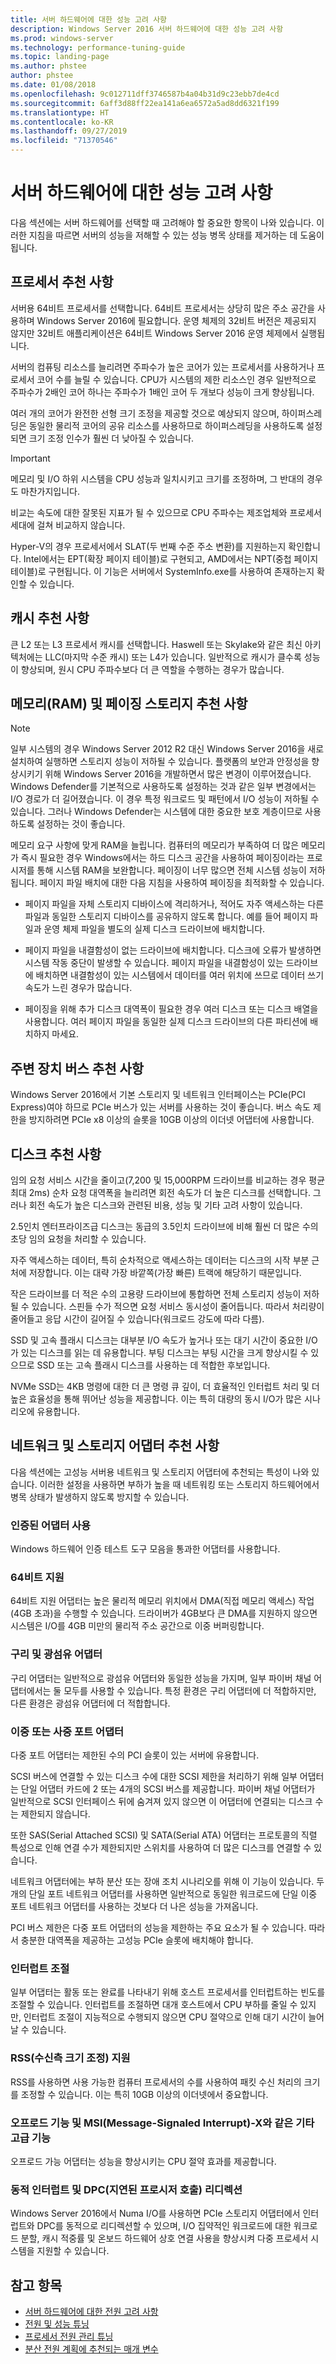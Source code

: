 ```yaml
---
title: 서버 하드웨어에 대한 성능 고려 사항
description: Windows Server 2016 서버 하드웨어에 대한 성능 고려 사항
ms.prod: windows-server
ms.technology: performance-tuning-guide
ms.topic: landing-page
ms.author: phstee
author: phstee
ms.date: 01/08/2018
ms.openlocfilehash: 9c012711dff3746587b4a04b31d9c23ebb7de4cd
ms.sourcegitcommit: 6aff3d88ff22ea141a6ea6572a5ad8dd6321f199
ms.translationtype: HT
ms.contentlocale: ko-KR
ms.lasthandoff: 09/27/2019
ms.locfileid: "71370546"
---
```

# <a name="server-hardware-performance-considerations"></a>서버 하드웨어에 대한 성능 고려 사항

다음 섹션에는 서버 하드웨어를 선택할 때 고려해야 할 중요한 항목이 나와 있습니다. 이러한 지침을 따르면 서버의 성능을 저해할 수 있는 성능 병목 상태를 제거하는 데 도움이 됩니다.

## <a name="processor-recommendations"></a>프로세서 추천 사항

서버용 64비트 프로세서를 선택합니다. 64비트 프로세서는 상당히 많은 주소 공간을 사용하며 Windows Server 2016에 필요합니다. 운영 체제의 32비트 버전은 제공되지 않지만 32비트 애플리케이션은 64비트 Windows Server 2016 운영 체제에서 실행됩니다.

서버의 컴퓨팅 리소스를 늘리려면 주파수가 높은 코어가 있는 프로세서를 사용하거나 프로세서 코어 수를 늘릴 수 있습니다. CPU가 시스템의 제한 리소스인 경우 일반적으로 주파수가 2배인 코어 하나는 주파수가 1배인 코어 두 개보다 성능이 크게 향상됩니다.

여러 개의 코어가 완전한 선형 크기 조정을 제공할 것으로 예상되지 않으며, 하이퍼스레딩은 동일한 물리적 코어의 공유 리소스를 사용하므로 하이퍼스레딩을 사용하도록 설정되면 크기 조정 인수가 훨씬 더 낮아질 수 있습니다.


>[!Important]
> 메모리 및 I/O 하위 시스템을 CPU 성능과 일치시키고 크기를 조정하며, 그 반대의 경우도 마찬가지입니다.

비교는 속도에 대한 잘못된 지표가 될 수 있으므로 CPU 주파수는 제조업체와 프로세서 세대에 걸쳐 비교하지 않습니다.

Hyper-V의 경우 프로세서에서 SLAT(두 번째 수준 주소 변환)를 지원하는지 확인합니다. Intel에서는 EPT(확장 페이지 테이블)로 구현되고, AMD에서는 NPT(중첩 페이지 테이블)로 구현됩니다. 이 기능은 서버에서 SystemInfo.exe를 사용하여 존재하는지 확인할 수 있습니다.

## <a name="cache-recommendations"></a>캐시 추천 사항

큰 L2 또는 L3 프로세서 캐시를 선택합니다. Haswell 또는 Skylake와 같은 최신 아키텍처에는 LLC(마지막 수준 캐시) 또는 L4가 있습니다. 일반적으로 캐시가 클수록 성능이 향상되며, 원시 CPU 주파수보다 더 큰 역할을 수행하는 경우가 많습니다.

## <a name="memory-ram-and-paging-storage-recommendations"></a>메모리(RAM) 및 페이징 스토리지 추천 사항

>[!Note] 
> 일부 시스템의 경우 Windows Server 2012 R2 대신 Windows Server 2016을 새로 설치하여 실행하면 스토리지 성능이 저하될 수 있습니다. 플랫폼의 보안과 안정성을 향상시키기 위해 Windows Server 2016을 개발하면서 많은 변경이 이루어졌습니다. Windows Defender를 기본적으로 사용하도록 설정하는 것과 같은 일부 변경에서는 I/O 경로가 더 길어졌습니다. 이 경우 특정 워크로드 및 패턴에서 I/O 성능이 저하될 수 있습니다. 그러나 Windows Defender는 시스템에 대한 중요한 보호 계층이므로 사용하도록 설정하는 것이 좋습니다. 

메모리 요구 사항에 맞게 RAM을 늘립니다.
컴퓨터의 메모리가 부족하여 더 많은 메모리가 즉시 필요한 경우 Windows에서는 하드 디스크 공간을 사용하여 페이징이라는 프로시저를 통해 시스템 RAM을 보완합니다. 페이징이 너무 많으면 전체 시스템 성능이 저하됩니다.
페이지 파일 배치에 대한 다음 지침을 사용하여 페이징을 최적화할 수 있습니다.
- 페이지 파일을 자체 스토리지 디바이스에 격리하거나, 적어도 자주 액세스하는 다른 파일과 동일한 스토리지 디바이스를 공유하지 않도록 합니다. 예를 들어 페이지 파일과 운영 체제 파일을 별도의 실제 디스크 드라이브에 배치합니다.

- 페이지 파일을 내결함성이 없는 드라이브에 배치합니다. 디스크에 오류가 발생하면 시스템 작동 중단이 발생할 수 있습니다. 페이지 파일을 내결함성이 있는 드라이브에 배치하면 내결함성이 있는 시스템에서 데이터를 여러 위치에 쓰므로 데이터 쓰기 속도가 느린 경우가 많습니다.

- 페이징을 위해 추가 디스크 대역폭이 필요한 경우 여러 디스크 또는 디스크 배열을 사용합니다. 여러 페이지 파일을 동일한 실제 디스크 드라이브의 다른 파티션에 배치하지 마세요.

## <a name="peripheral-bus-recommendations"></a>주변 장치 버스 추천 사항
Windows Server 2016에서 기본 스토리지 및 네트워크 인터페이스는 PCIe(PCI Express)여야 하므로 PCIe 버스가 있는 서버를 사용하는 것이 좋습니다. 버스 속도 제한을 방지하려면 PCIe x8 이상의 슬롯을 10GB 이상의 이더넷 어댑터에 사용합니다.

## <a name="disk-recommendations"></a>디스크 추천 사항
임의 요청 서비스 시간을 줄이고(7,200 및 15,000RPM 드라이브를 비교하는 경우 평균 최대 2ms) 순차 요청 대역폭을 늘리려면 회전 속도가 더 높은 디스크를 선택합니다. 그러나 회전 속도가 높은 디스크와 관련된 비용, 성능 및 기타 고려 사항이 있습니다.

2.5인치 엔터프라이즈급 디스크는 동급의 3.5인치 드라이브에 비해 훨씬 더 많은 수의 초당 임의 요청을 처리할 수 있습니다.

자주 액세스하는 데이터, 특히 순차적으로 액세스하는 데이터는 디스크의 시작 부분 근처에 저장합니다. 이는 대략 가장 바깥쪽(가장 빠른) 트랙에 해당하기 때문입니다.

작은 드라이브를 더 적은 수의 고용량 드라이브에 통합하면 전체 스토리지 성능이 저하될 수 있습니다. 스핀들 수가 적으면 요청 서비스 동시성이 줄어듭니다. 따라서 처리량이 줄어들고 응답 시간이 길어질 수 있습니다(워크로드 강도에 따라 다름).

SSD 및 고속 플래시 디스크는 대부분 I/O 속도가 높거나 또는 대기 시간이 중요한 I/O가 있는 디스크를 읽는 데 유용합니다. 부팅 디스크는 부팅 시간을 크게 향상시킬 수 있으므로 SSD 또는 고속 플래시 디스크를 사용하는 데 적합한 후보입니다.

NVMe SSD는 4KB 명령에 대한 더 큰 명령 큐 깊이, 더 효율적인 인터럽트 처리 및 더 높은 효율성을 통해 뛰어난 성능을 제공합니다. 이는 특히 대량의 동시 I/O가 많은 시나리오에 유용합니다.


## <a name="network-and-storage-adapter-recommendations"></a>네트워크 및 스토리지 어댑터 추천 사항

다음 섹션에는 고성능 서버용 네트워크 및 스토리지 어댑터에 추천되는 특성이 나와 있습니다. 이러한 설정을 사용하면 부하가 높을 때 네트워킹 또는 스토리지 하드웨어에서 병목 상태가 발생하지 않도록 방지할 수 있습니다.

### <a name="certified-adapter-usage"></a>인증된 어댑터 사용
Windows 하드웨어 인증 테스트 도구 모음을 통과한 어댑터를 사용합니다.

### <a name="64-bit-capability"></a>64비트 지원
64비트 지원 어댑터는 높은 물리적 메모리 위치에서 DMA(직접 메모리 액세스) 작업(4GB 초과)을 수행할 수 있습니다. 드라이버가 4GB보다 큰 DMA를 지원하지 않으면 시스템은 I/O를 4GB 미만의 물리적 주소 공간으로 이중 버퍼링합니다.

### <a name="copper-and-fiber-adapters"></a>구리 및 광섬유 어댑터
구리 어댑터는 일반적으로 광섬유 어댑터와 동일한 성능을 가지며, 일부 파이버 채널 어댑터에서는 둘 모두를 사용할 수 있습니다. 특정 환경은 구리 어댑터에 더 적합하지만, 다른 환경은 광섬유 어댑터에 더 적합합니다.

### <a name="dual--or-quad-port-adapters"></a>이중 또는 사중 포트 어댑터
다중 포트 어댑터는 제한된 수의 PCI 슬롯이 있는 서버에 유용합니다.

SCSI 버스에 연결할 수 있는 디스크 수에 대한 SCSI 제한을 처리하기 위해 일부 어댑터는 단일 어댑터 카드에 2 또는 4개의 SCSI 버스를 제공합니다. 파이버 채널 어댑터가 일반적으로 SCSI 인터페이스 뒤에 숨겨져 있지 않으면 이 어댑터에 연결되는 디스크 수는 제한되지 않습니다.

또한 SAS(Serial Attached SCSI) 및 SATA(Serial ATA) 어댑터는 프로토콜의 직렬 특성으로 인해 연결 수가 제한되지만 스위치를 사용하여 더 많은 디스크를 연결할 수 있습니다.

네트워크 어댑터에는 부하 분산 또는 장애 조치 시나리오를 위해 이 기능이 있습니다. 두 개의 단일 포트 네트워크 어댑터를 사용하면 일반적으로 동일한 워크로드에 단일 이중 포트 네트워크 어댑터를 사용하는 것보다 더 나은 성능을 가져옵니다.

PCI 버스 제한은 다중 포트 어댑터의 성능을 제한하는 주요 요소가 될 수 있습니다. 따라서 충분한 대역폭을 제공하는 고성능 PCIe 슬롯에 배치해야 합니다.

### <a name="interrupt-moderation"></a>인터럽트 조절
일부 어댑터는 활동 또는 완료를 나타내기 위해 호스트 프로세서를 인터럽트하는 빈도를 조절할 수 있습니다. 인터럽트를 조절하면 대개 호스트에서 CPU 부하를 줄일 수 있지만, 인터럽트 조절이 지능적으로 수행되지 않으면 CPU 절약으로 인해 대기 시간이 늘어날 수 있습니다.

### <a name="receive-side-scaling-rss-support"></a>RSS(수신측 크기 조정) 지원
RSS를 사용하면 사용 가능한 컴퓨터 프로세서의 수를 사용하여 패킷 수신 처리의 크기를 조정할 수 있습니다. 이는 특히 10GB 이상의 이더넷에서 중요합니다.

### <a name="offload-capability-and-other-advanced-features-such-as-message-signaled-interrupt-msi-x"></a>오프로드 기능 및 MSI(Message-Signaled Interrupt)-X와 같은 기타 고급 기능
오프로드 가능 어댑터는 성능을 향상시키는 CPU 절약 효과를 제공합니다.

### <a name="dynamic-interrupt-and-deferred-procedure-call-dpc-redirection"></a>동적 인터럽트 및 DPC(지연된 프로시저 호출) 리디렉션
Windows Server 2016에서 Numa I/O를 사용하면 PCIe 스토리지 어댑터에서 인터럽트와 DPC를 동적으로 리디렉션할 수 있으며, I/O 집약적인 워크로드에 대한 워크로드 분할, 캐시 적중률 및 온보드 하드웨어 상호 연결 사용을 향상시켜 다중 프로세서 시스템을 지원할 수 있습니다.

## <a name="see-also"></a>참고 항목
- [서버 하드웨어에 대한 전원 고려 사항](power.md)
- [전원 및 성능 튜닝](power/power-performance-tuning.md)
- [프로세서 전원 관리 튜닝](power/processor-power-management-tuning.md)
- [분산 전원 계획에 추천되는 매개 변수](power/recommended-balanced-plan-parameters.md)
